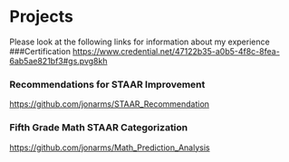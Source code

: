 # Projects
Please look at the following links for information about my experience
###Certification 
https://www.credential.net/47122b35-a0b5-4f8c-8fea-6ab5ae821bf3#gs.pvg8kh
### Recommendations for STAAR Improvement
https://github.com/jonarms/STAAR_Recommendation
### Fifth Grade Math STAAR Categorization 
https://github.com/jonarms/Math_Prediction_Analysis
